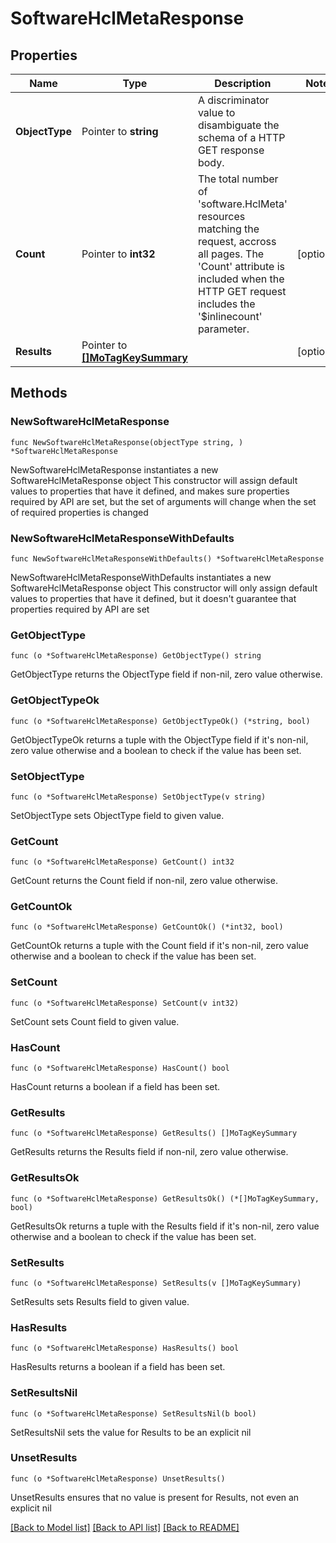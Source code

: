 # SoftwareHclMetaResponse

## Properties

Name | Type | Description | Notes
------------ | ------------- | ------------- | -------------
**ObjectType** | Pointer to **string** | A discriminator value to disambiguate the schema of a HTTP GET response body. | 
**Count** | Pointer to **int32** | The total number of &#39;software.HclMeta&#39; resources matching the request, accross all pages. The &#39;Count&#39; attribute is included when the HTTP GET request includes the &#39;$inlinecount&#39; parameter. | [optional] 
**Results** | Pointer to [**[]MoTagKeySummary**](MoTagKeySummary.md) |  | [optional] 

## Methods

### NewSoftwareHclMetaResponse

`func NewSoftwareHclMetaResponse(objectType string, ) *SoftwareHclMetaResponse`

NewSoftwareHclMetaResponse instantiates a new SoftwareHclMetaResponse object
This constructor will assign default values to properties that have it defined,
and makes sure properties required by API are set, but the set of arguments
will change when the set of required properties is changed

### NewSoftwareHclMetaResponseWithDefaults

`func NewSoftwareHclMetaResponseWithDefaults() *SoftwareHclMetaResponse`

NewSoftwareHclMetaResponseWithDefaults instantiates a new SoftwareHclMetaResponse object
This constructor will only assign default values to properties that have it defined,
but it doesn't guarantee that properties required by API are set

### GetObjectType

`func (o *SoftwareHclMetaResponse) GetObjectType() string`

GetObjectType returns the ObjectType field if non-nil, zero value otherwise.

### GetObjectTypeOk

`func (o *SoftwareHclMetaResponse) GetObjectTypeOk() (*string, bool)`

GetObjectTypeOk returns a tuple with the ObjectType field if it's non-nil, zero value otherwise
and a boolean to check if the value has been set.

### SetObjectType

`func (o *SoftwareHclMetaResponse) SetObjectType(v string)`

SetObjectType sets ObjectType field to given value.


### GetCount

`func (o *SoftwareHclMetaResponse) GetCount() int32`

GetCount returns the Count field if non-nil, zero value otherwise.

### GetCountOk

`func (o *SoftwareHclMetaResponse) GetCountOk() (*int32, bool)`

GetCountOk returns a tuple with the Count field if it's non-nil, zero value otherwise
and a boolean to check if the value has been set.

### SetCount

`func (o *SoftwareHclMetaResponse) SetCount(v int32)`

SetCount sets Count field to given value.

### HasCount

`func (o *SoftwareHclMetaResponse) HasCount() bool`

HasCount returns a boolean if a field has been set.

### GetResults

`func (o *SoftwareHclMetaResponse) GetResults() []MoTagKeySummary`

GetResults returns the Results field if non-nil, zero value otherwise.

### GetResultsOk

`func (o *SoftwareHclMetaResponse) GetResultsOk() (*[]MoTagKeySummary, bool)`

GetResultsOk returns a tuple with the Results field if it's non-nil, zero value otherwise
and a boolean to check if the value has been set.

### SetResults

`func (o *SoftwareHclMetaResponse) SetResults(v []MoTagKeySummary)`

SetResults sets Results field to given value.

### HasResults

`func (o *SoftwareHclMetaResponse) HasResults() bool`

HasResults returns a boolean if a field has been set.

### SetResultsNil

`func (o *SoftwareHclMetaResponse) SetResultsNil(b bool)`

 SetResultsNil sets the value for Results to be an explicit nil

### UnsetResults
`func (o *SoftwareHclMetaResponse) UnsetResults()`

UnsetResults ensures that no value is present for Results, not even an explicit nil

[[Back to Model list]](../README.md#documentation-for-models) [[Back to API list]](../README.md#documentation-for-api-endpoints) [[Back to README]](../README.md)


